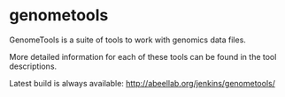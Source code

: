genometools
===========

GenomeTools is a suite of tools to work with genomics data files. 

More detailed information for each of these tools can be found in the tool descriptions.

Latest build is always available:
http://abeellab.org/jenkins/genometools/

